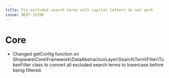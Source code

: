 ```yaml
---
title: Fix excluded search terms with capital letters do not work
issue: NEXT-15786
---
```

# Core
* Changed getConfig function on Shopware\Core\Framework\DataAbstractionLayer\Search\Term\Filter\TokenFilter class to convert all excluded search terms to lowercase before being filtered.
